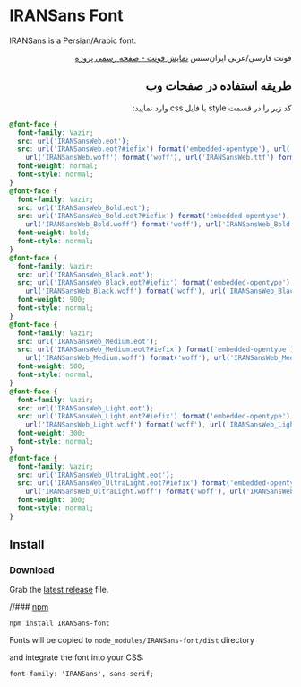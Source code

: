 # IRANSans Font

IRANSans is a Persian/Arabic font.

<div dir='rtl'>

فونت فارسی/عربی ایران‌سنس
[نمایش فونت - صفحه رسمی پروژه](https://fontiran.com/%D8%AE%D8%A7%D9%86%D9%88%D8%A7%D8%AF%D9%87-%D9%81%D9%88%D9%86%D8%AA-%D8%A7%DB%8C%D8%B1%D8%A7%D9%86-%D8%B3%D9%86-%D8%B3%D8%B1%DB%8C%D9%81-iran-sans-%D9%BE%D9%86%D8%AC-%D9%88%D8%B2%D9%86-%D9%87%D9%85/)

## طریقه استفاده در صفحات وب

کد زیر را در قسمت style یا فایل css وارد نمایید:

</div>

```css
@font-face {
  font-family: Vazir;
  src: url('IRANSansWeb.eot');
  src: url('IRANSansWeb.eot?#iefix') format('embedded-opentype'), url('IRANSansWeb.woff2') format('woff2'),
    url('IRANSansWeb.woff') format('woff'), url('IRANSansWeb.ttf') format('truetype');
  font-weight: normal;
  font-style: normal;
}
@font-face {
  font-family: Vazir;
  src: url('IRANSansWeb_Bold.eot');
  src: url('IRANSansWeb_Bold.eot?#iefix') format('embedded-opentype'), url('IRANSansWeb_Bold.woff2') format('woff2'),
    url('IRANSansWeb_Bold.woff') format('woff'), url('IRANSansWeb_Bold.ttf') format('truetype');
  font-weight: bold;
  font-style: normal;
}
@font-face {
  font-family: Vazir;
  src: url('IRANSansWeb_Black.eot');
  src: url('IRANSansWeb_Black.eot?#iefix') format('embedded-opentype'), url('IRANSansWeb_Black.woff2') format('woff2'),
    url('IRANSansWeb_Black.woff') format('woff'), url('IRANSansWeb_Black.ttf') format('truetype');
  font-weight: 900;
  font-style: normal;
}
@font-face {
  font-family: Vazir;
  src: url('IRANSansWeb_Medium.eot');
  src: url('IRANSansWeb_Medium.eot?#iefix') format('embedded-opentype'), url('IRANSansWeb_Medium.woff2') format('woff2'),
    url('IRANSansWeb_Medium.woff') format('woff'), url('IRANSansWeb_Medium.ttf') format('truetype');
  font-weight: 500;
  font-style: normal;
}
@font-face {
  font-family: Vazir;
  src: url('IRANSansWeb_Light.eot');
  src: url('IRANSansWeb_Light.eot?#iefix') format('embedded-opentype'), url('IRANSansWeb_Light.woff2') format('woff2'),
    url('IRANSansWeb_Light.woff') format('woff'), url('IRANSansWeb_Light.ttf') format('truetype');
  font-weight: 300;
  font-style: normal;
}
@font-face {
  font-family: Vazir;
  src: url('IRANSansWeb_UltraLight.eot');
  src: url('IRANSansWeb_UltraLight.eot?#iefix') format('embedded-opentype'), url('IRANSansWeb_UltraLight.woff2') format('woff2'),
    url('IRANSansWeb_UltraLight.woff') format('woff'), url('IRANSansWeb_UltraLight.ttf') format('truetype');
  font-weight: 100;
  font-style: normal;
}
```

## Install

### Download

Grab the [latest release](https://fontiran.com/%D8%AE%D8%A7%D9%86%D9%88%D8%A7%D8%AF%D9%87-%D9%81%D9%88%D9%86%D8%AA-%D8%A7%DB%8C%D8%B1%D8%A7%D9%86-%D8%B3%D9%86-%D8%B3%D8%B1%DB%8C%D9%81-iran-sans-%D9%BE%D9%86%D8%AC-%D9%88%D8%B2%D9%86-%D9%87%D9%85/) file.

//### [npm](https://www.npmjs.com/package/vazir-font)

```
npm install IRANSans-font
```

Fonts will be copied to `node_modules/IRANSans-font/dist` directory

and integrate the font into your CSS:

```
font-family: 'IRANSans', sans-serif;
```
